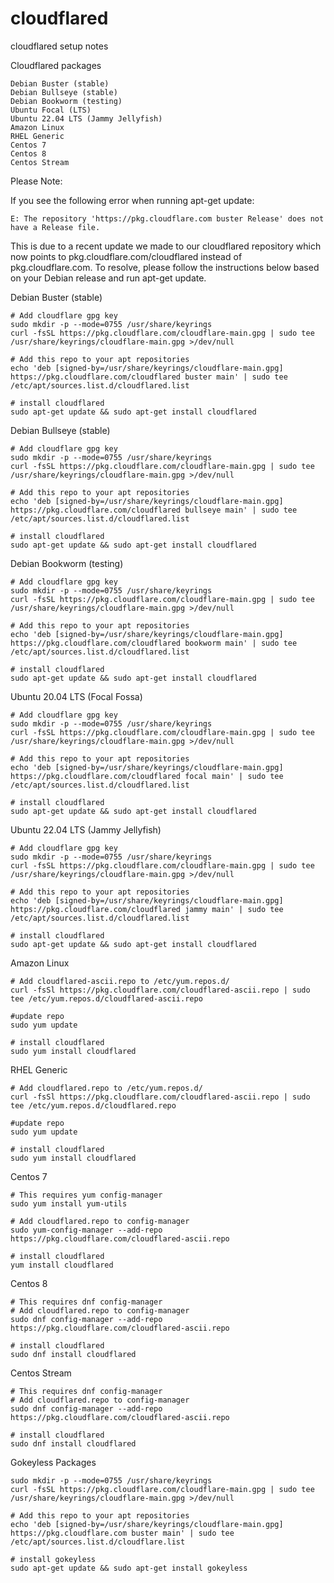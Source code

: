 # cloudflared
cloudflared setup notes


Cloudflared packages

    Debian Buster (stable)
    Debian Bullseye (stable)
    Debian Bookworm (testing)
    Ubuntu Focal (LTS)
    Ubuntu 22.04 LTS (Jammy Jellyfish)
    Amazon Linux
    RHEL Generic
    Centos 7
    Centos 8
    Centos Stream

Please Note:

If you see the following error when running apt-get update:

    E: The repository 'https://pkg.cloudflare.com buster Release' does not have a Release file.

This is due to a recent update we made to our cloudflared repository which now points to pkg.cloudflare.com/cloudflared instead of pkg.cloudflare.com. To resolve, please follow the instructions below based on your Debian release and run apt-get update.

Debian Buster (stable)

```
# Add cloudflare gpg key
sudo mkdir -p --mode=0755 /usr/share/keyrings
curl -fsSL https://pkg.cloudflare.com/cloudflare-main.gpg | sudo tee /usr/share/keyrings/cloudflare-main.gpg >/dev/null

# Add this repo to your apt repositories
echo 'deb [signed-by=/usr/share/keyrings/cloudflare-main.gpg] https://pkg.cloudflare.com/cloudflared buster main' | sudo tee /etc/apt/sources.list.d/cloudflared.list

# install cloudflared
sudo apt-get update && sudo apt-get install cloudflared
```

Debian Bullseye (stable)

```
# Add cloudflare gpg key
sudo mkdir -p --mode=0755 /usr/share/keyrings
curl -fsSL https://pkg.cloudflare.com/cloudflare-main.gpg | sudo tee /usr/share/keyrings/cloudflare-main.gpg >/dev/null

# Add this repo to your apt repositories
echo 'deb [signed-by=/usr/share/keyrings/cloudflare-main.gpg] https://pkg.cloudflare.com/cloudflared bullseye main' | sudo tee /etc/apt/sources.list.d/cloudflared.list

# install cloudflared
sudo apt-get update && sudo apt-get install cloudflared
```

Debian Bookworm (testing)

```
# Add cloudflare gpg key
sudo mkdir -p --mode=0755 /usr/share/keyrings
curl -fsSL https://pkg.cloudflare.com/cloudflare-main.gpg | sudo tee /usr/share/keyrings/cloudflare-main.gpg >/dev/null

# Add this repo to your apt repositories
echo 'deb [signed-by=/usr/share/keyrings/cloudflare-main.gpg] https://pkg.cloudflare.com/cloudflared bookworm main' | sudo tee /etc/apt/sources.list.d/cloudflared.list

# install cloudflared
sudo apt-get update && sudo apt-get install cloudflared
```

Ubuntu 20.04 LTS (Focal Fossa)

```
# Add cloudflare gpg key
sudo mkdir -p --mode=0755 /usr/share/keyrings
curl -fsSL https://pkg.cloudflare.com/cloudflare-main.gpg | sudo tee /usr/share/keyrings/cloudflare-main.gpg >/dev/null

# Add this repo to your apt repositories
echo 'deb [signed-by=/usr/share/keyrings/cloudflare-main.gpg] https://pkg.cloudflare.com/cloudflared focal main' | sudo tee /etc/apt/sources.list.d/cloudflared.list

# install cloudflared
sudo apt-get update && sudo apt-get install cloudflared
```

Ubuntu 22.04 LTS (Jammy Jellyfish)

```
# Add cloudflare gpg key
sudo mkdir -p --mode=0755 /usr/share/keyrings
curl -fsSL https://pkg.cloudflare.com/cloudflare-main.gpg | sudo tee /usr/share/keyrings/cloudflare-main.gpg >/dev/null

# Add this repo to your apt repositories
echo 'deb [signed-by=/usr/share/keyrings/cloudflare-main.gpg] https://pkg.cloudflare.com/cloudflared jammy main' | sudo tee /etc/apt/sources.list.d/cloudflared.list

# install cloudflared
sudo apt-get update && sudo apt-get install cloudflared
```

Amazon Linux

```
# Add cloudflared-ascii.repo to /etc/yum.repos.d/ 
curl -fsSl https://pkg.cloudflare.com/cloudflared-ascii.repo | sudo tee /etc/yum.repos.d/cloudflared-ascii.repo

#update repo
sudo yum update

# install cloudflared
sudo yum install cloudflared
```

RHEL Generic

```
# Add cloudflared.repo to /etc/yum.repos.d/ 
curl -fsSl https://pkg.cloudflare.com/cloudflared-ascii.repo | sudo tee /etc/yum.repos.d/cloudflared.repo

#update repo
sudo yum update

# install cloudflared
sudo yum install cloudflared
```

Centos 7

```
# This requires yum config-manager
sudo yum install yum-utils

# Add cloudflared.repo to config-manager
sudo yum-config-manager --add-repo https://pkg.cloudflare.com/cloudflared-ascii.repo

# install cloudflared
yum install cloudflared
```

Centos 8

```
# This requires dnf config-manager
# Add cloudflared.repo to config-manager
sudo dnf config-manager --add-repo https://pkg.cloudflare.com/cloudflared-ascii.repo

# install cloudflared
sudo dnf install cloudflared
```

Centos Stream

```
# This requires dnf config-manager
# Add cloudflared.repo to config-manager
sudo dnf config-manager --add-repo https://pkg.cloudflare.com/cloudflared-ascii.repo

# install cloudflared
sudo dnf install cloudflared
```

Gokeyless Packages

```
sudo mkdir -p --mode=0755 /usr/share/keyrings
curl -fsSL https://pkg.cloudflare.com/cloudflare-main.gpg | sudo tee /usr/share/keyrings/cloudflare-main.gpg >/dev/null

# Add this repo to your apt repositories
echo 'deb [signed-by=/usr/share/keyrings/cloudflare-main.gpg] https://pkg.cloudflare.com buster main' | sudo tee /etc/apt/sources.list.d/cloudflare.list

# install gokeyless
sudo apt-get update && sudo apt-get install gokeyless
```
